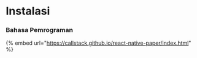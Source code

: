 # Instalasi

### Bahasa Pemrograman

{% embed url="https://callstack.github.io/react-native-paper/index.html" %}
